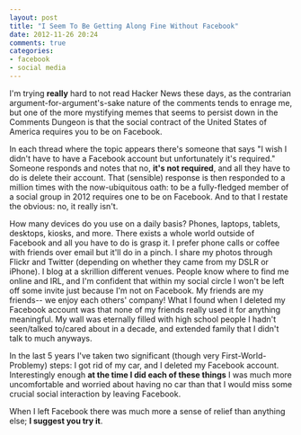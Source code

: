 ```yaml
---
layout: post
title: "I Seem To Be Getting Along Fine Without Facebook"
date: 2012-11-26 20:24
comments: true
categories:
- facebook
- social media
---
```

I'm trying **really** hard to not read Hacker News these days, as the contrarian argument-for-argument's-sake nature of the comments tends to enrage me, but one of the more mystifying memes that seems to persist down in the Comments Dungeon is that the social contract of the United States of America requires you to be on Facebook.

In each thread where the topic appears there's someone that says "I wish I didn't have to have a Facebook account but unfortunately it's required."  Someone responds and notes that no, **it's not required**, and all they have to do is delete their account.  That (sensible) response is then responded to a million times with the now-ubiquitous oath: to be a fully-fledged member of a social group in 2012 requires one to be on Facebook.  And to that I restate the obvious: no, it really isn't.

How many devices do you use on a daily basis? Phones, laptops, tablets, desktops, kiosks, and more.  There exists a whole world outside of Facebook and all you have to do is grasp it.  I prefer phone calls or coffee with friends over email but it'll do in a pinch.  I share my photos through Flickr and Twitter (depending on whether they came from my DSLR or iPhone).  I blog at a skrillion different venues.  People know where to find me online and IRL, and I'm confident that within my social circle I won't be left off some invite just because I'm not on Facebook.  My friends are my friends-- we enjoy each others' company!  What I found when I deleted my Facebook account was that none of my friends really used it for anything meaningful.  My wall was eternally filled with high school people I hadn't seen/talked to/cared about in a decade, and extended family that I didn't talk to much anyways.

In the last 5 years I've taken two significant (though very First-World-Problemy) steps: I got rid of my car, and I deleted my Facebook account.  Interestingly enough **at the time I did each of these things** I was much more uncomfortable and worried about having no car than that I would miss some crucial social interaction by leaving Facebook.

When I left Facebook there was much more a sense of relief than anything else; **I suggest you try it**.